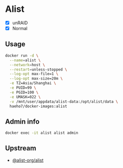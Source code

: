 # Alist

- [x] unRAID
- [x] Normal

## Usage

```sh
docker run -d \
  --name=alist \
  --network=host \
  --restart=unless-stopped \
  --log-opt max-file=1 \
  --log-opt max-size=20m \
  -e TZ=Asia/Shanghai \
  -e PUID=99 \
  -e PGID=100 \
  -e UMASK=022 \
  -v /mnt/user/appdata/alist-data:/opt/alist/data \
  haeho7/docker-images:alist
```

## Admin info

```sh
docker exec -it alist alist admin
```

## Upstream

- [@alist-org/alist](https://github.com/alist-org/alist)
